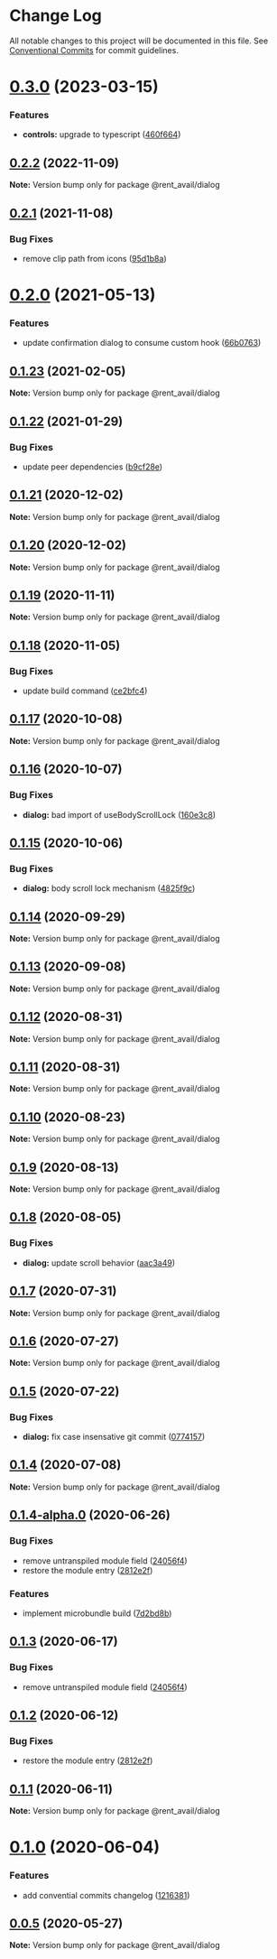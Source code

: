 # Change Log

All notable changes to this project will be documented in this file.
See [Conventional Commits](https://conventionalcommits.org) for commit guidelines.

# [0.3.0](https://github.com/rentalutions/elements/compare/@rent_avail/dialog@0.2.1...@rent_avail/dialog@0.3.0) (2023-03-15)

### Features

- **controls:** upgrade to typescript ([460f664](https://github.com/rentalutions/elements/commit/460f6642822e6586a9a54fec26fb2c61a0dd7d35))

## [0.2.2](https://github.com/rentalutions/elements/compare/@rent_avail/dialog@0.2.1...@rent_avail/dialog@0.2.2) (2022-11-09)

**Note:** Version bump only for package @rent_avail/dialog

## [0.2.1](https://github.com/rentalutions/elements/compare/@rent_avail/dialog@0.2.0...@rent_avail/dialog@0.2.1) (2021-11-08)

### Bug Fixes

- remove clip path from icons ([95d1b8a](https://github.com/rentalutions/elements/commit/95d1b8a2921de6b19ccd69c0a2be03bb5fd03b69))

# [0.2.0](https://github.com/rentalutions/elements/compare/@rent_avail/dialog@0.1.23...@rent_avail/dialog@0.2.0) (2021-05-13)

### Features

- update confirmation dialog to consume custom hook ([66b0763](https://github.com/rentalutions/elements/commit/66b0763d305de2e52df7e5b2619e3aa83a8cd1f9))

## [0.1.23](https://github.com/rentalutions/elements/compare/@rent_avail/dialog@0.1.22...@rent_avail/dialog@0.1.23) (2021-02-05)

**Note:** Version bump only for package @rent_avail/dialog

## [0.1.22](https://github.com/rentalutions/elements/compare/@rent_avail/dialog@0.1.21...@rent_avail/dialog@0.1.22) (2021-01-29)

### Bug Fixes

- update peer dependencies ([b9cf28e](https://github.com/rentalutions/elements/commit/b9cf28ea6daf7bcb028775cdcc12f1ac2a45280b))

## [0.1.21](https://github.com/rentalutions/elements/compare/@rent_avail/dialog@0.1.20...@rent_avail/dialog@0.1.21) (2020-12-02)

**Note:** Version bump only for package @rent_avail/dialog

## [0.1.20](https://github.com/rentalutions/elements/compare/@rent_avail/dialog@0.1.19...@rent_avail/dialog@0.1.20) (2020-12-02)

**Note:** Version bump only for package @rent_avail/dialog

## [0.1.19](https://github.com/rentalutions/elements/compare/@rent_avail/dialog@0.1.18...@rent_avail/dialog@0.1.19) (2020-11-11)

**Note:** Version bump only for package @rent_avail/dialog

## [0.1.18](https://github.com/rentalutions/elements/compare/@rent_avail/dialog@0.1.17...@rent_avail/dialog@0.1.18) (2020-11-05)

### Bug Fixes

- update build command ([ce2bfc4](https://github.com/rentalutions/elements/commit/ce2bfc47d722b40d87bbad7806b727cc29e9712a))

## [0.1.17](https://github.com/rentalutions/elements/compare/@rent_avail/dialog@0.1.16...@rent_avail/dialog@0.1.17) (2020-10-08)

**Note:** Version bump only for package @rent_avail/dialog

## [0.1.16](https://github.com/rentalutions/elements/compare/@rent_avail/dialog@0.1.15...@rent_avail/dialog@0.1.16) (2020-10-07)

### Bug Fixes

- **dialog:** bad import of useBodyScrollLock ([160e3c8](https://github.com/rentalutions/elements/commit/160e3c8dfe251894e5283a41c9e4ff2498c07f2b))

## [0.1.15](https://github.com/rentalutions/elements/compare/@rent_avail/dialog@0.1.14...@rent_avail/dialog@0.1.15) (2020-10-06)

### Bug Fixes

- **dialog:** body scroll lock mechanism ([4825f9c](https://github.com/rentalutions/elements/commit/4825f9c03249b0986ca3c7d64ecda6253c6d8e46))

## [0.1.14](https://github.com/rentalutions/elements/compare/@rent_avail/dialog@0.1.13...@rent_avail/dialog@0.1.14) (2020-09-29)

**Note:** Version bump only for package @rent_avail/dialog

## [0.1.13](https://github.com/rentalutions/elements/compare/@rent_avail/dialog@0.1.12...@rent_avail/dialog@0.1.13) (2020-09-08)

**Note:** Version bump only for package @rent_avail/dialog

## [0.1.12](https://github.com/rentalutions/elements/compare/@rent_avail/dialog@0.1.11...@rent_avail/dialog@0.1.12) (2020-08-31)

**Note:** Version bump only for package @rent_avail/dialog

## [0.1.11](https://github.com/rentalutions/elements/compare/@rent_avail/dialog@0.1.10...@rent_avail/dialog@0.1.11) (2020-08-31)

**Note:** Version bump only for package @rent_avail/dialog

## [0.1.10](https://github.com/rentalutions/elements/compare/@rent_avail/dialog@0.1.9...@rent_avail/dialog@0.1.10) (2020-08-23)

**Note:** Version bump only for package @rent_avail/dialog

## [0.1.9](https://github.com/rentalutions/elements/compare/@rent_avail/dialog@0.1.8...@rent_avail/dialog@0.1.9) (2020-08-13)

**Note:** Version bump only for package @rent_avail/dialog

## [0.1.8](https://github.com/rentalutions/elements/compare/@rent_avail/dialog@0.1.7...@rent_avail/dialog@0.1.8) (2020-08-05)

### Bug Fixes

- **dialog:** update scroll behavior ([aac3a49](https://github.com/rentalutions/elements/commit/aac3a4930244705e66d0b8370dfef761a797f193))

## [0.1.7](https://github.com/rentalutions/elements/compare/@rent_avail/dialog@0.1.6...@rent_avail/dialog@0.1.7) (2020-07-31)

**Note:** Version bump only for package @rent_avail/dialog

## [0.1.6](https://github.com/rentalutions/elements/compare/@rent_avail/dialog@0.1.5...@rent_avail/dialog@0.1.6) (2020-07-27)

**Note:** Version bump only for package @rent_avail/dialog

## [0.1.5](https://github.com/rentalutions/elements/compare/@rent_avail/dialog@0.1.4...@rent_avail/dialog@0.1.5) (2020-07-22)

### Bug Fixes

- **dialog:** fix case insensative git commit ([0774157](https://github.com/rentalutions/elements/commit/0774157159070182654429f9cdd01b96330ea35a))

## [0.1.4](https://github.com/rentalutions/elements/compare/@rent_avail/dialog@0.1.4-alpha.0...@rent_avail/dialog@0.1.4) (2020-07-08)

**Note:** Version bump only for package @rent_avail/dialog

## [0.1.4-alpha.0](https://github.com/rentalutions/elements/compare/@rent_avail/dialog@0.1.0...@rent_avail/dialog@0.1.4-alpha.0) (2020-06-26)

### Bug Fixes

- remove untranspiled module field ([24056f4](https://github.com/rentalutions/elements/commit/24056f4dcc4ab05fc8d0c604a0630d7b3a8aca3c))
- restore the module entry ([2812e2f](https://github.com/rentalutions/elements/commit/2812e2f5d71068ce37a8511d9b8c527b5d63efae))

### Features

- implement microbundle build ([7d2bd8b](https://github.com/rentalutions/elements/commit/7d2bd8b20990211f6d048a3f393d78ac15ce0142))

## [0.1.3](https://github.com/rentalutions/elements/compare/@rent_avail/dialog@0.1.2...@rent_avail/dialog@0.1.3) (2020-06-17)

### Bug Fixes

- remove untranspiled module field ([24056f4](https://github.com/rentalutions/elements/commit/24056f4dcc4ab05fc8d0c604a0630d7b3a8aca3c))

## [0.1.2](https://github.com/rentalutions/elements/compare/@rent_avail/dialog@0.1.1...@rent_avail/dialog@0.1.2) (2020-06-12)

### Bug Fixes

- restore the module entry ([2812e2f](https://github.com/rentalutions/elements/commit/2812e2f5d71068ce37a8511d9b8c527b5d63efae))

## [0.1.1](https://github.com/rentalutions/elements/compare/@rent_avail/dialog@0.1.0...@rent_avail/dialog@0.1.1) (2020-06-11)

**Note:** Version bump only for package @rent_avail/dialog

# [0.1.0](https://github.com/rentalutions/elements/compare/@rent_avail/dialog@0.0.4...@rent_avail/dialog@0.1.0) (2020-06-04)

### Features

- add convential commits changelog ([1216381](https://github.com/rentalutions/elements/commit/1216381d4e1bb8eb8dea4a2293a8bb84662195a9))

## [0.0.5](https://github.com/rentalutions/elements/compare/@rent_avail/dialog@0.0.4...@rent_avail/dialog@0.0.5) (2020-05-27)

**Note:** Version bump only for package @rent_avail/dialog
